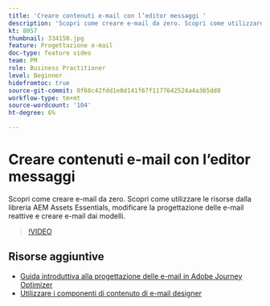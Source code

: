 ```yaml
---
title: 'Creare contenuti e-mail con l’editor messaggi '
description: 'Scopri come creare e-mail da zero. Scopri come utilizzare le risorse dalla libreria AEM Assets Essentials, modificare la progettazione delle e-mail reattive e creare e-mail dai modelli. '
kt: 8057
thumbnail: 334150.jpg
feature: Progettazione e-mail
doc-type: feature video
team: PM
role: Business Practitioner
level: Beginner
hidefromtoc: true
source-git-commit: 0f68c42fdd1e0d141f67f1177642524a4a365dd8
workflow-type: tm+mt
source-wordcount: '104'
ht-degree: 6%

---
```



# Creare contenuti e-mail con l’editor messaggi

Scopri come creare e-mail da zero. Scopri come utilizzare le risorse dalla libreria AEM Assets Essentials, modificare la progettazione delle e-mail reattive e creare e-mail dai modelli.

>[!VIDEO](https://video.tv.adobe.com/v/334150?quality=12)

## Risorse aggiuntive

* [Guida introduttiva alla progettazione delle e-mail in Adobe Journey Optimizer](https://experienceleague.adobe.com/docs/journey-optimizer/using/create-messages/email-designer/design-emails.html)
* [Utilizzare i componenti di contenuto di e-mail designer](https://experienceleague.adobe.com/docs/journey-optimizer/using/create-messages/email-designer/design-emails.html)
